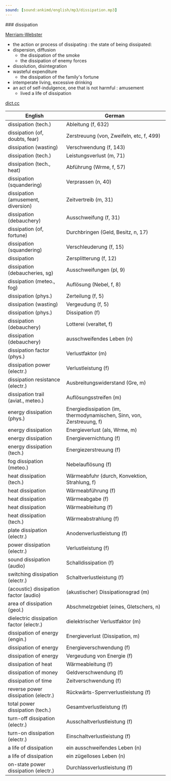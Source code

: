 ```yaml
---
sound: [sound:ankimd/english/mp3/dissipation.mp3]
---
```


\### dissipation

[Merriam-Webster](https://www.merriam-webster.com/dictionary/dissipation)

- the action or process of dissipating : the state of being dissipated:
- dispersion, diffusion
    - the dissipation of the smoke
    - the dissipation of enemy forces
- dissolution, disintegration
- wasteful expenditure
    - the dissipation of the family's fortune
- intemperate living, excessive drinking
- an act of self-indulgence, one that is not harmful : amusement
    - lived a life of dissipation

[dict.cc](https://www.dict.cc/dissipation)

| English        | German       |
| -------------- | ------------ |
| dissipation (tech.) | Ableitung (f, 632) |
| dissipation (of, doubts, fear) | Zerstreuung (von, Zweifeln, etc, f, 499) |
| dissipation (wasting) | Verschwendung (f, 143) |
| dissipation (tech.) | Leistungsverlust (m, 71) |
| dissipation (tech., heat) | Abführung (Wrme, f, 57) |
| dissipation (squandering) | Verprassen (n, 40) |
| dissipation (amusement, diversion) | Zeitvertreib (m, 31) |
| dissipation (debauchery) | Ausschweifung (f, 31) |
| dissipation (of, fortune) | Durchbringen (Geld, Besitz, n, 17) |
| dissipation (squandering) | Verschleuderung (f, 15) |
| dissipation | Zersplitterung (f, 12) |
| dissipation (debaucheries, sg) | Ausschweifungen (pl, 9) |
| dissipation (meteo., fog) | Auflösung (Nebel, f, 8) |
| dissipation (phys.) | Zerteilung (f, 5) |
| dissipation (wasting) | Vergeudung (f, 5) |
| dissipation (phys.) | Dissipation (f) |
| dissipation (debauchery) | Lotterei (veraltet, f) |
| dissipation (debauchery) | ausschweifendes Leben (n) |
| dissipation factor <DF> (phys.) | Verlustfaktor (m) |
| dissipation power (electr.) | Verlustleistung (f) |
| dissipation resistance (electr.) | Ausbreitungswiderstand (Gre, m) |
| dissipation trail (aviat., meteo.) | Auflösungsstreifen (m) |
| energy dissipation (phys.) | Energiedissipation (im, thermodynamischen, Sinn, von, Zerstreuung, f) |
| energy dissipation | Energieverlust (als, Wrme, m) |
| energy dissipation | Energievernichtung (f) |
| energy dissipation (tech.) | Energiezerstreuung (f) |
| fog dissipation (meteo.) | Nebelauflösung (f) |
| heat dissipation (tech.) | Wärmeabfuhr (durch, Konvektion, Strahlung, f) |
| heat dissipation | Wärmeabführung (f) |
| heat dissipation | Wärmeabgabe (f) |
| heat dissipation | Wärmeableitung (f) |
| heat dissipation (tech.) | Wärmeabstrahlung (f) |
| plate dissipation (electr.) | Anodenverlustleistung (f) |
| power dissipation (electr.) | Verlustleistung (f) |
| sound dissipation (audio) | Schalldissipation (f) |
| switching dissipation (electr.) | Schaltverlustleistung (f) |
| (acoustic) dissipation factor (audio) | (akustischer) Dissipationsgrad (m) |
| area of dissipation (geol.) | Abschmelzgebiet (eines, Gletschers, n) |
| dielectric dissipation factor (electr.) | dielektrischer Verlustfaktor (m) |
| dissipation of energy (engin.) | Energieverlust (Dissipation, m) |
| dissipation of energy | Energieverschwendung (f) |
| dissipation of energy | Vergeudung von Energie (f) |
| dissipation of heat | Wärmeableitung (f) |
| dissipation of money | Geldverschwendung (f) |
| dissipation of time | Zeitverschwendung (f) |
| reverse power dissipation (electr.) | Rückwärts-Sperrverlustleistung (f) |
| total power dissipation (tech.) | Gesamtverlustleistung (f) |
| turn-off dissipation (electr.) | Ausschaltverlustleistung (f) |
| turn-on dissipation (electr.) | Einschaltverlustleistung (f) |
| a life of dissipation | ein ausschweifendes Leben (n) |
| a life of dissipation | ein zügelloses Leben (n) |
| on-state power dissipation (electr.) | Durchlassverlustleistung (f) |
